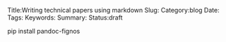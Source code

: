 Title:Writing technical papers using markdown
Slug:
Category:blog 
Date:
Tags:
Keywords:
Summary:
Status:draft


  pip install pandoc-fignos
